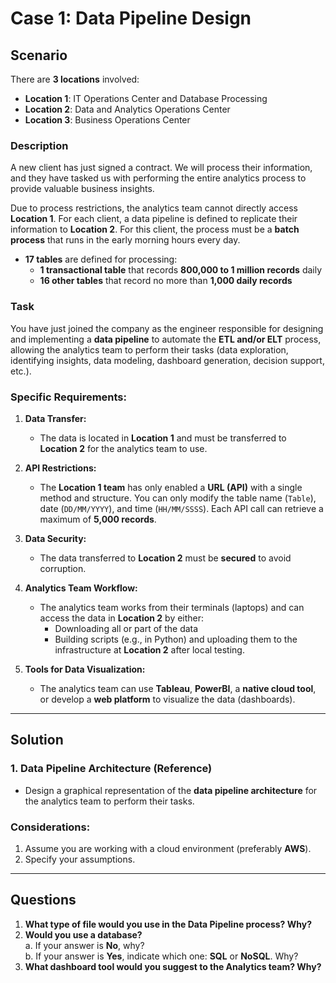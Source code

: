 # Case 1: Data Pipeline Design

## Scenario

There are **3 locations** involved:

- **Location 1**: IT Operations Center and Database Processing
- **Location 2**: Data and Analytics Operations Center
- **Location 3**: Business Operations Center

### Description

A new client has just signed a contract. We will process their information, and they have tasked us with performing the entire analytics process to provide valuable business insights.

Due to process restrictions, the analytics team cannot directly access **Location 1**. For each client, a data pipeline is defined to replicate their information to **Location 2**. For this client, the process must be a **batch process** that runs in the early morning hours every day.

- **17 tables** are defined for processing:
  - **1 transactional table** that records **800,000 to 1 million records** daily
  - **16 other tables** that record no more than **1,000 daily records**

### Task

You have just joined the company as the engineer responsible for designing and implementing a **data pipeline** to automate the **ETL and/or ELT** process, allowing the analytics team to perform their tasks (data exploration, identifying insights, data modeling, dashboard generation, decision support, etc.).

### Specific Requirements:

1. **Data Transfer:**

   - The data is located in **Location 1** and must be transferred to **Location 2** for the analytics team to use.

2. **API Restrictions:**

   - The **Location 1 team** has only enabled a **URL (API)** with a single method and structure. You can only modify the table name (`Table`), date (`DD/MM/YYYY`), and time (`HH/MM/SSSS`). Each API call can retrieve a maximum of **5,000 records**.

3. **Data Security:**

   - The data transferred to **Location 2** must be **secured** to avoid corruption.

4. **Analytics Team Workflow:**

   - The analytics team works from their terminals (laptops) and can access the data in **Location 2** by either:
     - Downloading all or part of the data
     - Building scripts (e.g., in Python) and uploading them to the infrastructure at **Location 2** after local testing.

5. **Tools for Data Visualization:**
   - The analytics team can use **Tableau**, **PowerBI**, a **native cloud tool**, or develop a **web platform** to visualize the data (dashboards).

---

## Solution

### 1. Data Pipeline Architecture (Reference)

- Design a graphical representation of the **data pipeline architecture** for the analytics team to perform their tasks.

### Considerations:

1. Assume you are working with a cloud environment (preferably **AWS**).
2. Specify your assumptions.

---

## Questions

1. **What type of file would you use in the Data Pipeline process? Why?**
2. **Would you use a database?**  
   a. If your answer is **No**, why?  
   b. If your answer is **Yes**, indicate which one: **SQL** or **NoSQL**. Why?
3. **What dashboard tool would you suggest to the Analytics team? Why?**
